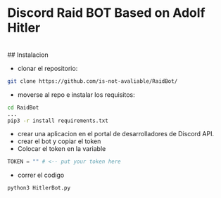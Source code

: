 # Discord Raid BOT Based on Adolf Hitler
<br/>
## Instalacion

- clonar el repositorio:
```bash
git clone https://github.com/is-not-avaliable/RaidBot/
```

- moverse al repo e instalar los requisitos:
```bash
cd RaidBot
...
pip3 -r install requirements.txt
```

- crear una aplicacion en el portal de desarrolladores de Discord API.
- crear el bot y copiar el token
- Colocar el token en la variable
```py
TOKEN = "" # <-- put your token here
```
- correr el codigo
```bash
python3 HitlerBot.py
```

